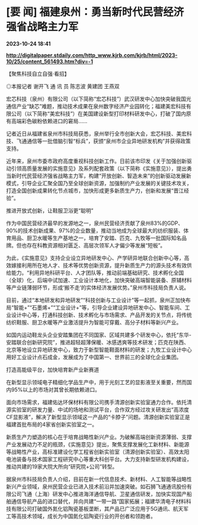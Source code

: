 # [要 闻] 福建泉州：勇当新时代民营经济强省战略主力军

**2023-10-24 18:41**

**http://digitalpaper.stdaily.com/http_www.kjrb.com/kjrb/html/2023-10/25/content_561493.htm?div=-1**

【聚焦科技自立自强·看招】

 ◎本报记者 谢开飞 通 讯 员 陈志波 黄建团 王燕双

 宏芯科技（泉州）有限公司（以下简称“宏芯科技”）武汉研发中心加快突破我国光通信产业“缺芯”难题，推动技术成果在泉州数字经济产业园转化；福建美宏科技有限公司（以下简称“美宏科技”）在美国建设新型打印材料研发中心，打破了国内原有高端彩色碳粉依赖进口的窘局……

 记者近日从福建省泉州市科技局获悉，泉州举行全市创新大会，宏芯科技、美宏科技、飞通通信等一批借脑引智“标兵”，获颁“泉州市企业异地研发机构”并获得政策支持。

 近年来，泉州市委市政府高度重视科技创新工作。日前该市印发《关于加强创新驱动引领高质量发展的实施意见》及系列配套政策（以下简称《实施意见》），提出勇当新时代民营经济强省战略主力军，构建“开放创新、智造未来”的创新驱动发展新模式，引导企业汇聚全国乃至全球创新资源，加强制约产业发展的关键技术攻关，打造全国创新成果转化节点城市，加快形成更多新质生产力，创新和发展“晋江经验”。

 推进开放式创新，让鞋服卫浴更“聪明”

 作为中国民营经济最早的发源地之一，泉州民营经济贡献了泉州83%的GDP、90%的技术创新成果、97%的企业数量，推动当地成为全球最大的纺织服装、体育用品、厨卫水暖等生产基地之一，培育了安踏、匹克、九牧等一批国际知名品牌。但也存在科教资源相对匮乏、高层次领军人才偏少等发展“短板”。

 为此，《实施意见》支持企业设立异地研发中心、产学研异地联合创新中心等，高效嫁接利用所在地人才、技术等优势创新资源，提升新质生产力的源头技术有效供给能力。“利用异地科研平台、人才团队等，推动前端基础研究、技术孵化全国（全球）化，后端中试加速、工业设计本地化，加快突破高端智能装备、原辅材料等产业链薄弱环节，形成‘搬不走’的实体经济发展优势。”泉州市科技局负责人说。

 目前，通过“本地研发和异地研发”“科技创新与工业设计”等一起抓，泉州正加快布局“智能+”“石墨烯+”“工业设计+”等，引导企业建设异地研发中心、智能车间、工业设计中心等，打通科技创新、技术孵化与市场需求、产品开发的关节点，将传统纺织鞋服、厨卫水暖等产业激活提升为智能可穿戴、高分子材料等新兴产业。

 如国内运动鞋龙头企业安踏集团在不同国家、区域共建多个研发中心，依托“东华-安踏联合创新研究院”，推进超轻超薄保暖、冰感透爽等技术研发；匹克在陕西、北京等地设立异地研发中心，致力于新型智能鞋面材料的研发；九牧工业设计中心用好工业设计点石成金，发展成为了中国第一、世界前三的全球化企业集团。

 打造高能级平台，加快培育新产业新赛道

 在新型显示领域电子精细化学品生产中，用于光刻工艺的显影液至关重要，然而国内95%以上的市场对其曾长期依赖进口。

 面向市场需求，福建佑达环保材料有限公司携手清源创新实验室通力合作。依托清源实验室的研发力量、中试的场地和测试平台，合作双方经过攻关研发出“高浓度CF显影液”，解决了新型显示领域这一产品的“卡脖子”问题。清源创新实验室正是福建首批布局的4家省创新实验室之一。

 新质生产力塑造的核心在于培育战略性新兴产业。为破解高端创新资源薄弱、支撑产业发展动力不足的瓶颈，《实施意见》提出，聚焦支撑发展化工新材料、新能源等战略性产业，高标准建设化学工程省创新实验室（清源创新实验室）、高效太阳电池装备与技术国家工程研究中心等重大科创平台。大力支持新型研发机构建设，推动共建的19家大院大所向“研究院+公司”转型。

 据泉州市科技局负责人介绍，目前在新一代信息技术、新材料、人工智能等战略性新兴产业领域，泉州民营企业已进入技术前沿并加速突破。如石狮飞通通讯股份有限公司飞通（上海）研发中心推进海洋通信导航、卫星通信研发，加快实现国产船舶通信导航产品的进口替代，并向共建“一带一路”国家拓展；福建华清电子材料科技有限公司打破国外氮化铝陶瓷基板垄断，其产品已广泛应用于5G通讯、航天军工等高技术领域，成长为中国氮化铝陶瓷行业的开创者和领跑者。